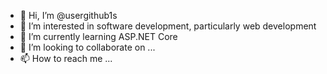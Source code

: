 - 👋 Hi, I’m @usergithub1s
- 👀 I’m interested in software development, particularly web development
- 🌱 I’m currently learning ASP.NET Core
- 💞️ I’m looking to collaborate on ...
- 📫 How to reach me ...

<!---
usergithub1s/usergithub1s is a ✨ special ✨ repository because its `README.md` (this file) appears on your GitHub profile.
You can click the Preview link to take a look at your changes.
--->
